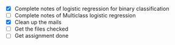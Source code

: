 - [x] Complete notes of logistic regression for binary classification
- [ ] Complete notes of Multiclass logistic regression
- [x] Clean up the mails
- [ ] Get the files checked
- [ ] Get assignment done